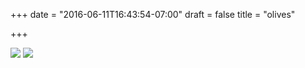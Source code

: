 +++
date = "2016-06-11T16:43:54-07:00"
draft = false
title = "olives"

+++

<img src="https://s3-us-west-2.amazonaws.com/ginput/DSCF3643.jpg">
<img src="https://s3-us-west-2.amazonaws.com/ginput/DSCF3641.jpg">
